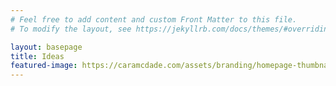 ```yaml
---
# Feel free to add content and custom Front Matter to this file.
# To modify the layout, see https://jekyllrb.com/docs/themes/#overriding-theme-defaults

layout: basepage
title: Ideas
featured-image: https://caramcdade.com/assets/branding/homepage-thumbnail.png
---
```


<div class="typeform-widget" data-url="https://form.typeform.com/to/tey8EaGh?typeform-medium=embed-snippet" style="width: 100%; height: 90vh;"></div> <script> (function() { var qs,js,q,s,d=document, gi=d.getElementById, ce=d.createElement, gt=d.getElementsByTagName, id="typef_orm", b="https://embed.typeform.com/"; if(!gi.call(d,id)) { js=ce.call(d,"script"); js.id=id; js.src=b+"embed.js"; q=gt.call(d,"script")[0]; q.parentNode.insertBefore(js,q) } })() </script>